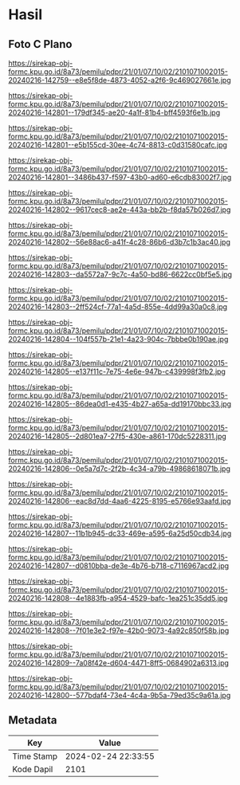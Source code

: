 # Hasil

## Foto C Plano

https://sirekap-obj-formc.kpu.go.id/8a73/pemilu/pdpr/21/01/07/10/02/2101071002015-20240216-142759--e8e5f8de-4873-4052-a2f6-9c469027661e.jpg

https://sirekap-obj-formc.kpu.go.id/8a73/pemilu/pdpr/21/01/07/10/02/2101071002015-20240216-142801--179df345-ae20-4a1f-81b4-bff4593f6e1b.jpg

https://sirekap-obj-formc.kpu.go.id/8a73/pemilu/pdpr/21/01/07/10/02/2101071002015-20240216-142801--e5b155cd-30ee-4c74-8813-c0d31580cafc.jpg

https://sirekap-obj-formc.kpu.go.id/8a73/pemilu/pdpr/21/01/07/10/02/2101071002015-20240216-142801--3486b437-f597-43b0-ad60-e6cdb83002f7.jpg

https://sirekap-obj-formc.kpu.go.id/8a73/pemilu/pdpr/21/01/07/10/02/2101071002015-20240216-142802--9617cec8-ae2e-443a-bb2b-f8da57b026d7.jpg

https://sirekap-obj-formc.kpu.go.id/8a73/pemilu/pdpr/21/01/07/10/02/2101071002015-20240216-142802--56e88ac6-a41f-4c28-86b6-d3b7c1b3ac40.jpg

https://sirekap-obj-formc.kpu.go.id/8a73/pemilu/pdpr/21/01/07/10/02/2101071002015-20240216-142803--da5572a7-9c7c-4a50-bd86-6622cc0bf5e5.jpg

https://sirekap-obj-formc.kpu.go.id/8a73/pemilu/pdpr/21/01/07/10/02/2101071002015-20240216-142803--2ff524cf-77a1-4a5d-855e-4dd99a30a0c8.jpg

https://sirekap-obj-formc.kpu.go.id/8a73/pemilu/pdpr/21/01/07/10/02/2101071002015-20240216-142804--104f557b-21e1-4a23-904c-7bbbe0b190ae.jpg

https://sirekap-obj-formc.kpu.go.id/8a73/pemilu/pdpr/21/01/07/10/02/2101071002015-20240216-142805--e137f11c-7e75-4e6e-947b-c439998f3fb2.jpg

https://sirekap-obj-formc.kpu.go.id/8a73/pemilu/pdpr/21/01/07/10/02/2101071002015-20240216-142805--86dea0d1-e435-4b27-a65a-dd19170bbc33.jpg

https://sirekap-obj-formc.kpu.go.id/8a73/pemilu/pdpr/21/01/07/10/02/2101071002015-20240216-142805--2d801ea7-27f5-430e-a861-170dc5228311.jpg

https://sirekap-obj-formc.kpu.go.id/8a73/pemilu/pdpr/21/01/07/10/02/2101071002015-20240216-142806--0e5a7d7c-2f2b-4c34-a79b-49868618071b.jpg

https://sirekap-obj-formc.kpu.go.id/8a73/pemilu/pdpr/21/01/07/10/02/2101071002015-20240216-142806--eac8d7dd-4aa6-4225-8195-e5766e93aafd.jpg

https://sirekap-obj-formc.kpu.go.id/8a73/pemilu/pdpr/21/01/07/10/02/2101071002015-20240216-142807--11b1b945-dc33-469e-a595-6a25d50cdb34.jpg

https://sirekap-obj-formc.kpu.go.id/8a73/pemilu/pdpr/21/01/07/10/02/2101071002015-20240216-142807--d0810bba-de3e-4b76-b718-c7116967acd2.jpg

https://sirekap-obj-formc.kpu.go.id/8a73/pemilu/pdpr/21/01/07/10/02/2101071002015-20240216-142808--4e1883fb-a954-4529-bafc-1ea251c35dd5.jpg

https://sirekap-obj-formc.kpu.go.id/8a73/pemilu/pdpr/21/01/07/10/02/2101071002015-20240216-142808--7f01e3e2-f97e-42b0-9073-4a92c850f58b.jpg

https://sirekap-obj-formc.kpu.go.id/8a73/pemilu/pdpr/21/01/07/10/02/2101071002015-20240216-142809--7a08f42e-d604-4471-8ff5-0684902a6313.jpg

https://sirekap-obj-formc.kpu.go.id/8a73/pemilu/pdpr/21/01/07/10/02/2101071002015-20240216-142800--577bdaf4-73e4-4c4a-9b5a-79ed35c9a61a.jpg


## Metadata

| Key        | Value               |
| ---------- | ------------------- |
| Time Stamp | 2024-02-24 22:33:55 |
| Kode Dapil | 2101                |




